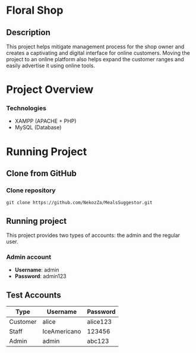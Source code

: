 # Floral Shop
## Description
This project helps mitigate management process for the shop owner and creates a captivating and digital interface for online customers. Moving the project to an online platform also helps expand the customer ranges and easily advertise it using online tools.

# Project Overview
### Technologies
- XAMPP (APACHE + PHP)
- MySQL (Database)
# Running Project
## Clone from GitHub
### Clone repository 
```
git clone https://github.com/NekozZa/MealsSuggestor.git
```
## Running project
This project provides two types of accounts: the admin and the regular user.
### Admin account
- **Username**: admin
- **Password**: admin123
## Test Accounts
| Type | Username | Password |
| --- | --- | --- |
| Customer | alice | alice123 |
| Staff | IceAmericano | 123456 |
| Admin | admin | abc123 |
